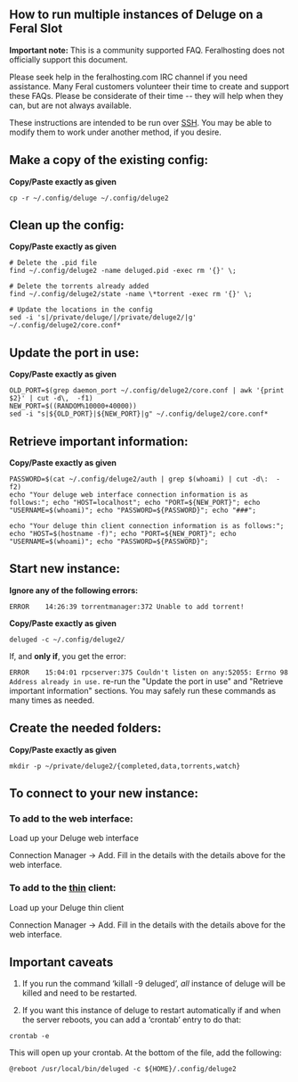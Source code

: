 
How to run multiple instances of Deluge on a Feral Slot
---

**Important note:** This is a community supported FAQ. Feralhosting does not officially support this document.

Please seek help in the feralhosting.com IRC channel if you need assistance. Many Feral customers volunteer their time to create and support these FAQs. Please be considerate of their time -- they will help when they can, but are not always available.

These instructions are intended to be run over [SSH](https://www.feralhosting.com/faq/view?question=12). You may be able to modify them to work under another method, if you desire.

Make a copy of the existing config:
---

**Copy/Paste exactly as given**

~~~
cp -r ~/.config/deluge ~/.config/deluge2
~~~

Clean up the config:
---

**Copy/Paste exactly as given**

~~~
# Delete the .pid file
find ~/.config/deluge2 -name deluged.pid -exec rm '{}' \;

# Delete the torrents already added
find ~/.config/deluge2/state -name \*torrent -exec rm '{}' \;

# Update the locations in the config
sed -i 's|/private/deluge/|/private/deluge2/|g' ~/.config/deluge2/core.conf*
~~~

Update the port in use:
---

**Copy/Paste exactly as given**

~~~
OLD_PORT=$(grep daemon_port ~/.config/deluge2/core.conf | awk '{print $2}' | cut -d\,  -f1)
NEW_PORT=$((RANDOM%10000+40000))
sed -i "s|${OLD_PORT}|${NEW_PORT}|g" ~/.config/deluge2/core.conf*
~~~

Retrieve important information:
---

**Copy/Paste exactly as given**

~~~
PASSWORD=$(cat ~/.config/deluge2/auth | grep $(whoami) | cut -d\:  -f2)
echo "Your deluge web interface connection information is as follows:"; echo "HOST=localhost"; echo "PORT=${NEW_PORT}"; echo "USERNAME=$(whoami)"; echo "PASSWORD=${PASSWORD}"; echo "###";

echo "Your deluge thin client connection information is as follows:"; echo "HOST=$(hostname -f)"; echo "PORT=${NEW_PORT}"; echo "USERNAME=$(whoami)"; echo "PASSWORD=${PASSWORD}";
~~~

Start new instance:
---

**Ignore any of the following errors:**

`ERROR    14:26:39 torrentmanager:372 Unable to add torrent!`

**Copy/Paste exactly as given**

~~~
deluged -c ~/.config/deluge2/
~~~

If, and **only if**, you get the error:

`ERROR    15:04:01 rpcserver:375 Couldn't listen on any:52055: Errno 98 Address already in use.` re-run the "Update the port in use" and "Retrieve important information" sections. You may safely run these commands as many times as needed.

Create the needed folders:
---

**Copy/Paste exactly as given**

~~~
mkdir -p ~/private/deluge2/{completed,data,torrents,watch}
~~~

To connect to your new instance:
---

### To add to the web interface:

Load up your Deluge web interface

Connection Manager -> Add. Fill in the details with the details above for the web interface.

### To add to the [thin](https://www.feralhosting.com/faq/view?question=76) client:

Load up your Deluge thin client

Connection Manager -> Add. Fill in the details with the details above for the web interface.

Important caveats 
---

1) If you run the command ‘killall -9 deluged’, *all* instance of deluge will be killed and need to be restarted.

2) If you want this instance of deluge to restart automatically if and when the server reboots, you can add a ‘crontab’ entry to do that:

~~~
crontab -e
~~~

This will open up your crontab. At the bottom of the file, add the following:

~~~
@reboot /usr/local/bin/deluged -c ${HOME}/.config/deluge2
~~~




